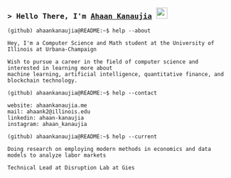 ### <samp>&gt; Hello There, I'm <a href="https://ahaankanaujia.me/" target="_blank">Ahaan Kanaujia</a> <img src="https://media.giphy.com/media/hvRJCLFzcasrR4ia7z/giphy.gif" width="25"></h4>

```console
(github) ahaankanaujia@README:~$ help --about

Hey, I'm a Computer Science and Math student at the University of Illinois at Urbana-Champaign

Wish to pursue a career in the field of computer science and interested in learning more about 
machine learning, artificial intelligence, quantitative finance, and blockchain technology. 

(github) ahaankanaujia@README:~$ help --contact

website: ahaankanaujia.me
mail: ahaank2@illinois.edu
linkedin: ahaan-kanaujia
instagram: ahaan_kanaujia

(github) ahaankanaujia@README:~$ help --current

Doing research on employing modern methods in economics and data models to analyze labor markets

Technical Lead at Disruption Lab at Gies
```
